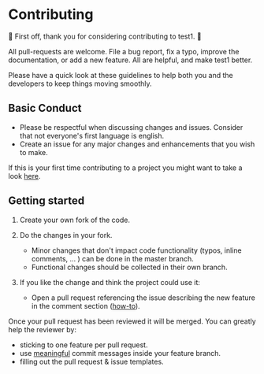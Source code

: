 # Contributing

:balloon: First off, thank you for considering contributing to test1. :balloon:

All pull-requests are welcome. File a bug report, fix a typo, improve the documentation, or add a new feature. All are helpful, and make test1 better.

Please have a quick look at these guidelines to help both you and the developers to keep things moving smoothly.

## Basic Conduct

*   Please be respectful when discussing changes and issues. Consider that not everyone's first language is english.
*   Create an issue for any major changes and enhancements that you wish to make.

If this is your first time contributing to a project you might want to take a look [here](https://egghead.io/courses/how-to-contribute-to-an-open-source-project-on-github).

## Getting started
1.  Create your own fork of the code.

2.  Do the changes in your fork.
    *   Minor changes that don't impact code functionality (typos, inline comments, … ) can be done in the master branch.
    *   Functional changes should be collected in their own branch.

3.  If you like the change and think the project could use it:
    *   Open a pull request referencing the issue describing the new feature in the comment section \([how-to](https://github.com/blog/1506-closing-issues-via-pull-requests)\).  

Once your pull request has been reviewed it will be merged. You can greatly help the reviewer by:
*   sticking to one feature per pull request.
*   use [meaningful](https://chris.beams.io/posts/git-commit/) commit messages inside your feature branch.
*   filling out the pull request & issue templates.
